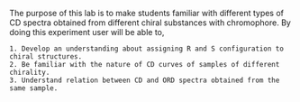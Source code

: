 The purpose of this lab is to make students familiar with different types of CD spectra obtained from different chiral substances with chromophore. By doing this experiment user will be able to,

    1. Develop an understanding about assigning R and S configuration to chiral structures.  
    2. Be familiar with the nature of CD curves of samples of different chirality.  
    3. Understand relation between CD and ORD spectra obtained from the same sample.  
